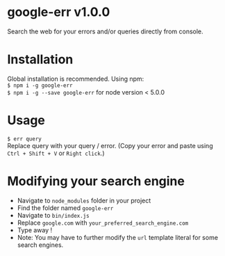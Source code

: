 # google-err v1.0.0
Search the web for your errors and/or queries directly from console.

# Installation
Global installation is recommended. Using npm: <br>
`$ npm i -g google-err` <br>
`$ npm i -g --save google-err` for node version < 5.0.0

# Usage
`$ err query` <br>
Replace query with your query / error. (Copy your error and paste using `Ctrl + Shift + V` or `Right click`.)

# Modifying your search engine
- Navigate to `node_modules` folder in your project
- Find the folder named `google-err`
- Navigate to `bin/index.js`
- Replace `google.com` with `your_preferred_search_engine.com`
- Type away !
- Note: You may have to further modify the `url` template literal for some search engines.